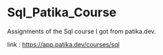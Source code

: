 # Sql_Patika_Course
Assignments of the Sql course I got from patika.dev.

link : https://app.patika.dev/courses/sql
